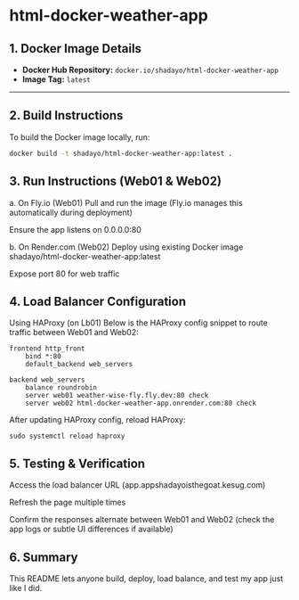 # html-docker-weather-app

## 1. Docker Image Details
- **Docker Hub Repository:** `docker.io/shadayo/html-docker-weather-app`
- **Image Tag:** `latest`

---

## 2. Build Instructions
To build the Docker image locally, run:

```bash
docker build -t shadayo/html-docker-weather-app:latest .
```

##  3. Run Instructions (Web01 & Web02)
a. On Fly.io (Web01)
Pull and run the image (Fly.io manages this automatically during deployment)

Ensure the app listens on 0.0.0.0:80

b. On Render.com (Web02)
Deploy using existing Docker image shadayo/html-docker-weather-app:latest

Expose port 80 for web traffic

## 4. Load Balancer Configuration
Using HAProxy (on Lb01)
Below is the HAProxy config snippet to route traffic between Web01 and Web02:

```haproxy
frontend http_front
    bind *:80
    default_backend web_servers

backend web_servers
    balance roundrobin
    server web01 weather-wise-fly.fly.dev:80 check
    server web02 html-docker-weather-app.onrender.com:80 check
```
After updating HAProxy config, reload HAProxy:
```haproxy
sudo systemctl reload haproxy
```
## 5. Testing & Verification
Access the load balancer URL (app.appshadayoisthegoat.kesug.com)

Refresh the page multiple times

Confirm the responses alternate between Web01 and Web02 (check the app logs or subtle UI differences if available)

## 6. Summary
This README lets anyone build, deploy, load balance, and test my app just like I did.
